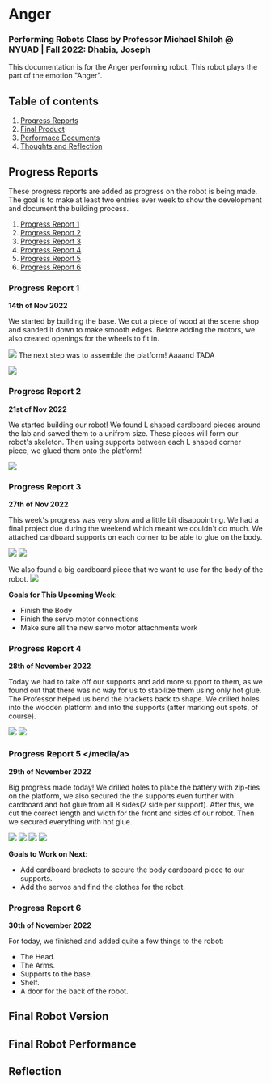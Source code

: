 # Anger
### Performing Robots Class by Professor Michael Shiloh @ NYUAD | Fall 2022: Dhabia, Joseph 

This documentation is for the Anger performing robot. This robot plays the part of the emotion "Anger". 


## Table of contents
1. [Progress Reports](#ProgressReports)
2. [Final Product](#Final)
3. [Performace Documents](#Performace)
4. [Thoughts and Reflection](#FinalReflection)


## Progress Reports <a name="ProgressReports"></a>
These progress reports are added as progress on the robot is being made. The goal is to make at least two entries ever week to show the development and document the building process. 

1. [Progress Report 1](#report1)
2. [Progress Report 2](#report2)
3. [Progress Report 3](#report3)
4. [Progress Report 4](#report4)
5. [Progress Report 5](#report5)
6. [Progress Report 6](#report6)



### Progress Report 1 <a name="report1"></a>

**14th of Nov 2022**

We started by building the base. We cut a piece of wood at the scene shop and sanded it down to make smooth edges. Before adding the motors, we also created openings for the wheels to fit in.

![](/media/platform1.png)
The next step was to assemble the platform! Aaaand TADA

![](/media/platform2.png)

### Progress Report 2 <a name="report2"></a>

**21st of Nov 2022**

We started building our robot! We found L shaped cardboard pieces around the lab and sawed them to a unifrom size. These pieces will form our robot's skeleton. Then using supports between each L shaped corner piece, we glued them onto the platform! 

![](/media/skeleton1.png)

### Progress Report 3 <a name="report3"></a>

**27th of Nov 2022**

This week's progress was very slow and a little bit disappointing. We had a final project due during the weekend which meant we couldn't do much. We attached cardboard supports on each corner to be able to glue on the body.

![](/media/supports1.jpeg)
![](/media/supports2.jpeg)

We also found a big cardboard piece that we want to use for the body of the robot. 
![](/media/body1.jpeg)

**Goals for This Upcoming Week**:
- Finish the Body
- Finish the servo motor connections
- Make sure all the new servo motor attachments work

### Progress Report 4 <a name="report4"></a>

**28th of November 2022**

Today we had to take off our supports and add more support to them, as we found out that there was no way for us to stabilize them using only hot glue. The Professor helped us bend the brackets back to shape. We drilled holes into the wooden platform and into the supports (after marking out spots, of course).

![](/media/brackets1.jpeg)
![](/brackets2.jpeg)

### Progress Report 5 <a name="report5"></media/a>

**29th of November 2022**

Big progress made today! We drilled holes to place the battery with zip-ties on the platform, we also secured the the supports even further with cardboard and hot glue from all 8 sides(2 side per support). After this, we cut the correct length and width for the front and sides of our robot. Then we secured everything with hot glue.

![](/media/batterpack.jpeg)
![](/media/supports3.jpeg)
![](/media/measuring.jpeg)
![](/media/bottombody.jpeg)


**Goals to Work on Next**:
- Add cardboard brackets to secure the body cardboard piece to our supports.
- Add the servos and find the clothes for the robot.

### Progress Report 6 <a name="report6"></a>

**30th of November 2022**

For today, we finished and added quite a few things to the robot: 
- The Head.
- The Arms.
- Supports to the base.
- Shelf.
- A door for the back of the robot.



## Final Robot Version <a name="Final"></a>


## Final Robot Performance <a name="Performace"></a>

## Reflection <a name="FinalReflection"></a>


